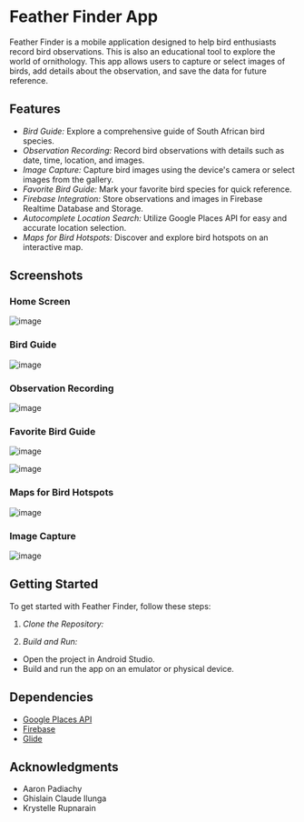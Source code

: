 # Feather Finder App

Feather Finder is a mobile application designed to help bird enthusiasts record bird observations. This is also an educational tool to explore the world of ornithology. This app allows users to capture or select images of birds, add details about the observation, and save the data for future reference.

## Features

- *Bird Guide:* Explore a comprehensive guide of South African bird species.
- *Observation Recording:* Record bird observations with details such as date, time, location, and images.
- *Image Capture:* Capture bird images using the device's camera or select images from the gallery.
- *Favorite Bird Guide:* Mark your favorite bird species for quick reference.
- *Firebase Integration:* Store observations and images in Firebase Realtime Database and Storage.
- *Autocomplete Location Search:* Utilize Google Places API for easy and accurate location selection.
- *Maps for Bird Hotspots:* Discover and explore bird hotspots on an interactive map.

## Screenshots

### Home Screen
![image](https://github.com/KrystelleR/FeatherFinder/assets/126656176/466f048e-1b45-4aaa-9816-9e936b362baf)


### Bird Guide
![image](https://github.com/KrystelleR/FeatherFinder/assets/126656176/8a264df7-4285-4cc0-aeb6-fc9c53824703)


### Observation Recording
![image](https://github.com/KrystelleR/FeatherFinder/assets/126656176/e49196bb-b7aa-4377-827c-01bdb7bb85d1)



### Favorite Bird Guide
![image](https://github.com/KrystelleR/FeatherFinder/assets/126656176/ab62f8b1-0250-474c-8acb-404e043ab48b)


![image](https://github.com/KrystelleR/FeatherFinder/assets/126656176/4ba6bbec-6b71-44d6-a3f8-28f2a2b52263)


### Maps for Bird Hotspots
![image](https://github.com/KrystelleR/FeatherFinder/assets/126656176/47dd4b98-5446-49cb-b637-100e232fb63f)



### Image Capture
![image](https://github.com/KrystelleR/FeatherFinder/assets/126656176/5b045494-800f-4d79-b463-544ae0d33638)




## Getting Started

To get started with Feather Finder, follow these steps:

1. *Clone the Repository:*

2. *Build and Run:*
- Open the project in Android Studio.
- Build and run the app on an emulator or physical device.


## Dependencies

- [Google Places API](https://developers.google.com/maps/documentation/places/overview)
- [Firebase](https://firebase.google.com/)
- [Glide](https://github.com/bumptech/glide)




## Acknowledgments

- Aaron Padiachy
- Ghislain Claude Ilunga
- Krystelle Rupnarain
